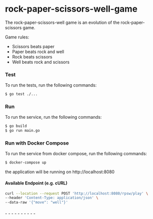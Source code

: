 # rock-paper-scissors-well-game
The rock-paper-scissors-well game is an evolution of the rock-paper-scissors game.

Game rules:
- Scissors beats paper
- Paper beats rock and well 
- Rock beats scissors 
- Well beats rock and scissors

### Test
To run the tests, run the following commands:
```sh
$ go test ./...
  ```

### Run

To run the service, run the following commands:
```sh
$ go build
$ go run main.go
  ```

### Run with Docker Compose
To run the service from docker compose, run the following commands:
```sh
$ docker-compose up
   ```
the application will be running on http://localhost:8080


#### Available Endpoint (e.g. cURL)
```sh
curl --location --request POST 'http://localhost:8080/rpsw/play' \
--header 'Content-Type: application/json' \
--data-raw '{"move": "well"}'
   ```

###### - - - - - - - - - -